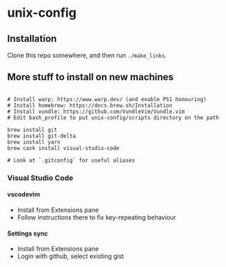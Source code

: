 # unix-config

## Installation

Clone this repo somewhere, and then run `./make_links`.

## More stuff to install on new machines

```

# Install warp: https://www.warp.dev/ (and enable PS1 honouring)
# Install homebrew: https://docs.brew.sh/Installation
# Install vundle: https://github.com/VundleVim/Vundle.vim
# Edit bash_profile to put unix-config/scripts directory on the path

brew install git
brew install git-delta
brew install yarn
brew cask install visual-studio-code

# Look at `.gitconfig` for useful aliases

```

### Visual Studio Code

#### vscodevim
- Install from Extensions pane
- Follow instructions there to fix key-repeating behaviour

#### Settings sync
- Install from Extensions pane
- Login with github, select existing gist

